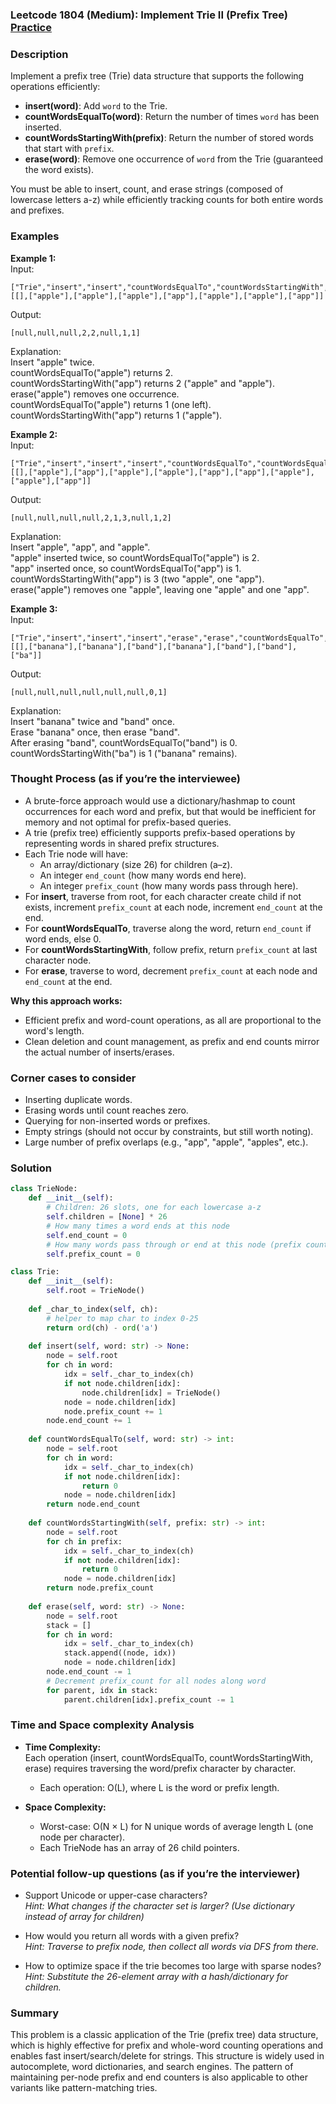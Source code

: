 ### Leetcode 1804 (Medium): Implement Trie II (Prefix Tree) [Practice](https://leetcode.com/problems/implement-trie-ii-prefix-tree)

### Description  
Implement a prefix tree (Trie) data structure that supports the following operations efficiently:
- **insert(word)**: Add `word` to the Trie.
- **countWordsEqualTo(word)**: Return the number of times `word` has been inserted.
- **countWordsStartingWith(prefix)**: Return the number of stored words that start with `prefix`.
- **erase(word)**: Remove one occurrence of `word` from the Trie (guaranteed the word exists).

You must be able to insert, count, and erase strings (composed of lowercase letters a-z) while efficiently tracking counts for both entire words and prefixes.

### Examples  

**Example 1:**  
Input:  
```
["Trie","insert","insert","countWordsEqualTo","countWordsStartingWith","erase","countWordsEqualTo","countWordsStartingWith"]
[[],["apple"],["apple"],["apple"],["app"],["apple"],["apple"],["app"]]
```
Output:  
```
[null,null,null,2,2,null,1,1]
```
Explanation:  
Insert "apple" twice.  
countWordsEqualTo("apple") returns 2.  
countWordsStartingWith("app") returns 2 ("apple" and "apple").  
erase("apple") removes one occurrence.  
countWordsEqualTo("apple") returns 1 (one left).  
countWordsStartingWith("app") returns 1 ("apple").

**Example 2:**  
Input:  
```
["Trie","insert","insert","insert","countWordsEqualTo","countWordsEqualTo","countWordsStartingWith","erase","countWordsEqualTo","countWordsStartingWith"]
[[],["apple"],["app"],["apple"],["apple"],["app"],["app"],["apple"],["apple"],["app"]]
```
Output:  
```
[null,null,null,null,2,1,3,null,1,2]
```
Explanation:  
Insert "apple", "app", and "apple".  
"apple" inserted twice, so countWordsEqualTo("apple") is 2.  
"app" inserted once, so countWordsEqualTo("app") is 1.  
countWordsStartingWith("app") is 3 (two "apple", one "app").  
erase("apple") removes one "apple", leaving one "apple" and one "app".

**Example 3:**  
Input:  
```
["Trie","insert","insert","insert","erase","erase","countWordsEqualTo","countWordsStartingWith"]
[[],["banana"],["banana"],["band"],["banana"],["band"],["band"],["ba"]]
```
Output:  
```
[null,null,null,null,null,null,0,1]
```
Explanation:  
Insert "banana" twice and "band" once.  
Erase "banana" once, then erase "band".  
After erasing "band", countWordsEqualTo("band") is 0.  
countWordsStartingWith("ba") is 1 ("banana" remains).

### Thought Process (as if you’re the interviewee)  
- A brute-force approach would use a dictionary/hashmap to count occurrences for each word and prefix, but that would be inefficient for memory and not optimal for prefix-based queries.
- A trie (prefix tree) efficiently supports prefix-based operations by representing words in shared prefix structures.
- Each Trie node will have:
  - An array/dictionary (size 26) for children (a–z).
  - An integer `end_count` (how many words end here).
  - An integer `prefix_count` (how many words pass through here).
- For **insert**, traverse from root, for each character create child if not exists, increment `prefix_count` at each node, increment `end_count` at the end.
- For **countWordsEqualTo**, traverse along the word, return `end_count` if word ends, else 0.
- For **countWordsStartingWith**, follow prefix, return `prefix_count` at last character node.
- For **erase**, traverse to word, decrement `prefix_count` at each node and `end_count` at the end.

**Why this approach works:**  
- Efficient prefix and word-count operations, as all are proportional to the word's length.
- Clean deletion and count management, as prefix and end counts mirror the actual number of inserts/erases.

### Corner cases to consider  
- Inserting duplicate words.
- Erasing words until count reaches zero.
- Querying for non-inserted words or prefixes.
- Empty strings (should not occur by constraints, but still worth noting).
- Large number of prefix overlaps (e.g., "app", "apple", "apples", etc.).

### Solution

```python
class TrieNode:
    def __init__(self):
        # Children: 26 slots, one for each lowercase a-z
        self.children = [None] * 26
        # How many times a word ends at this node
        self.end_count = 0
        # How many words pass through or end at this node (prefix count)
        self.prefix_count = 0

class Trie:
    def __init__(self):
        self.root = TrieNode()
    
    def _char_to_index(self, ch):
        # helper to map char to index 0-25
        return ord(ch) - ord('a')
    
    def insert(self, word: str) -> None:
        node = self.root
        for ch in word:
            idx = self._char_to_index(ch)
            if not node.children[idx]:
                node.children[idx] = TrieNode()
            node = node.children[idx]
            node.prefix_count += 1
        node.end_count += 1
    
    def countWordsEqualTo(self, word: str) -> int:
        node = self.root
        for ch in word:
            idx = self._char_to_index(ch)
            if not node.children[idx]:
                return 0
            node = node.children[idx]
        return node.end_count
    
    def countWordsStartingWith(self, prefix: str) -> int:
        node = self.root
        for ch in prefix:
            idx = self._char_to_index(ch)
            if not node.children[idx]:
                return 0
            node = node.children[idx]
        return node.prefix_count
    
    def erase(self, word: str) -> None:
        node = self.root
        stack = []
        for ch in word:
            idx = self._char_to_index(ch)
            stack.append((node, idx))
            node = node.children[idx]
        node.end_count -= 1
        # Decrement prefix_count for all nodes along word
        for parent, idx in stack:
            parent.children[idx].prefix_count -= 1
```

### Time and Space complexity Analysis  

- **Time Complexity:**  
  Each operation (insert, countWordsEqualTo, countWordsStartingWith, erase) requires traversing the word/prefix character by character.  
  - Each operation: O(L), where L is the word or prefix length.

- **Space Complexity:**  
  - Worst-case: O(N × L) for N unique words of average length L (one node per character).
  - Each TrieNode has an array of 26 child pointers.

### Potential follow-up questions (as if you’re the interviewer)  

- Support Unicode or upper-case characters?  
  *Hint: What changes if the character set is larger? (Use dictionary instead of array for children)*

- How would you return all words with a given prefix?  
  *Hint: Traverse to prefix node, then collect all words via DFS from there.*

- How to optimize space if the trie becomes too large with sparse nodes?  
  *Hint: Substitute the 26-element array with a hash/dictionary for children.*

### Summary
This problem is a classic application of the Trie (prefix tree) data structure, which is highly effective for prefix and whole-word counting operations and enables fast insert/search/delete for strings. This structure is widely used in autocomplete, word dictionaries, and search engines. The pattern of maintaining per-node prefix and end counters is also applicable to other variants like pattern-matching tries.